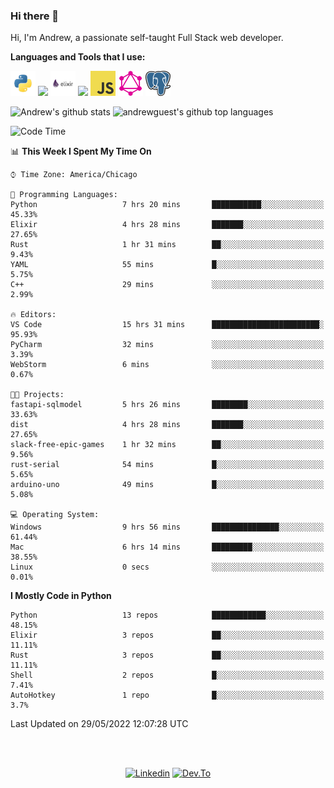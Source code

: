 ### Hi there 👋

Hi, I'm Andrew, a passionate self-taught Full Stack web developer.

**Languages and Tools that I use:**  

<code><img height="40" src="https://raw.githubusercontent.com/github/explore/80688e429a7d4ef2fca1e82350fe8e3517d3494d/topics/python/python.png"></code>
<code><img height="40" src="https://fastapi.tiangolo.com/img/logo-margin/logo-teal.png"></code>
<code><img height="40" src="https://raw.githubusercontent.com/github/explore/d106aa3f6fa091ab80ab5c8cf0d931baff3caaea/topics/elixir/elixir.png"></code>
<code><img height="40" src="https://img.stackshare.io/service/3262/-s9uoLIN.png"></code>
<code><img height="40" src="https://raw.githubusercontent.com/github/explore/80688e429a7d4ef2fca1e82350fe8e3517d3494d/topics/javascript/javascript.png"></code>
<code><img height="40" src="https://raw.githubusercontent.com/github/explore/5c058a388828bb5fde0bcafd4bc867b5bb3f26f3/topics/graphql/graphql.png"></code>
<code><img height="40" src="https://raw.githubusercontent.com/github/explore/80688e429a7d4ef2fca1e82350fe8e3517d3494d/topics/postgresql/postgresql.png"></code>

![Andrew's github stats](https://github-readme-stats.vercel.app/api?username=andrewguest&show_icons=true&theme=vue-dark&count_private=true)
<img height="180em" src="https://github-readme-stats.vercel.app/api/top-langs/?username=andrewguest&theme=vue-dark&layout=compact" alt="andrewguest's github top languages" />

<!--START_SECTION:waka-->
![Code Time](http://img.shields.io/badge/Code%20Time-1%2C115%20hrs%2034%20mins-blue)

📊 **This Week I Spent My Time On** 

```text
⌚︎ Time Zone: America/Chicago

💬 Programming Languages: 
Python                   7 hrs 20 mins       ███████████░░░░░░░░░░░░░░   45.33% 
Elixir                   4 hrs 28 mins       ███████░░░░░░░░░░░░░░░░░░   27.65% 
Rust                     1 hr 31 mins        ██░░░░░░░░░░░░░░░░░░░░░░░   9.43% 
YAML                     55 mins             █░░░░░░░░░░░░░░░░░░░░░░░░   5.75% 
C++                      29 mins             ░░░░░░░░░░░░░░░░░░░░░░░░░   2.99%

🔥 Editors: 
VS Code                  15 hrs 31 mins      ████████████████████████░   95.93% 
PyCharm                  32 mins             ░░░░░░░░░░░░░░░░░░░░░░░░░   3.39% 
WebStorm                 6 mins              ░░░░░░░░░░░░░░░░░░░░░░░░░   0.67%

🐱‍💻 Projects: 
fastapi-sqlmodel         5 hrs 26 mins       ████████░░░░░░░░░░░░░░░░░   33.63% 
dist                     4 hrs 28 mins       ███████░░░░░░░░░░░░░░░░░░   27.65% 
slack-free-epic-games    1 hr 32 mins        ██░░░░░░░░░░░░░░░░░░░░░░░   9.56% 
rust-serial              54 mins             █░░░░░░░░░░░░░░░░░░░░░░░░   5.65% 
arduino-uno              49 mins             █░░░░░░░░░░░░░░░░░░░░░░░░   5.08%

💻 Operating System: 
Windows                  9 hrs 56 mins       ███████████████░░░░░░░░░░   61.44% 
Mac                      6 hrs 14 mins       █████████░░░░░░░░░░░░░░░░   38.55% 
Linux                    0 secs              ░░░░░░░░░░░░░░░░░░░░░░░░░   0.01%

```

**I Mostly Code in Python** 

```text
Python                   13 repos            ████████████░░░░░░░░░░░░░   48.15% 
Elixir                   3 repos             ██░░░░░░░░░░░░░░░░░░░░░░░   11.11% 
Rust                     3 repos             ██░░░░░░░░░░░░░░░░░░░░░░░   11.11% 
Shell                    2 repos             █░░░░░░░░░░░░░░░░░░░░░░░░   7.41% 
AutoHotkey               1 repo              █░░░░░░░░░░░░░░░░░░░░░░░░   3.7%

```



 Last Updated on 29/05/2022 12:07:28 UTC
<!--END_SECTION:waka-->

<br><br>
<p align="center">
   <a href="https://www.linkedin.com/in/andrew-guest-a891759a" target="_blank"><img src="https://img.shields.io/badge/LinkedIn-0077B5?style=for-the-badge&logo=linkedin&logoColor=white" alt="Linkedin"></a>
  <a href="https://dev.to/aguest" target="_blank"><img src="https://img.shields.io/badge/Dev.to-0A0A0A?style=for-the-badge&logo=dev%2Eto&logoColor=white" alt="Dev.To"></a>
</p>
